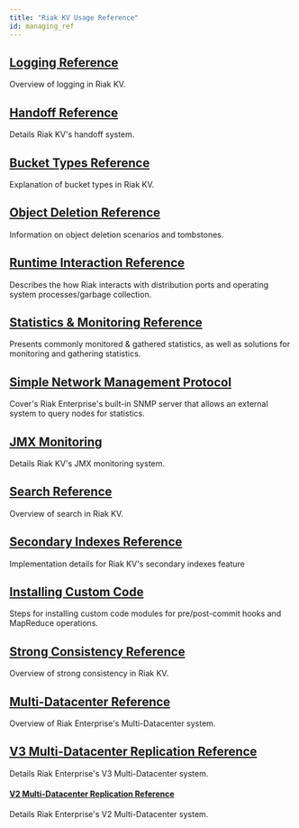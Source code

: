 ```yaml
---
title: "Riak KV Usage Reference"
id: managing_ref
---
```


[ref log]: ./logging.md

[ref handoff]: ./handoff.md

[ref bucket types]: ./bucket-types.md

[ref obj del]: ./object-deletion.md

[ref runtime]: ./runtime-interaction.md

[ref monitoring]: ./statistics-monitoring.md

[ref snmp]: ./snmp.md

[ref jmx]: ./jmx.md

[ref search]: ./search.md

[ref 2i]: ./secondary-indexes.md

[ref custom code]: ./custom-code.md

[ref strong consistency]: ./strong-consistency.md

[ref mdc]: ./multi-datacenter/index.md

[ref v3 mdc]: ./v3-multi-datacenter/index.md

[ref v2 mdc]: ./v2-multi-datacenter/index.md

## [Logging Reference][ref log]

Overview of logging in Riak KV.

## [Handoff Reference][ref handoff]

Details Riak KV's handoff system.

## [Bucket Types Reference][ref bucket types]

Explanation of bucket types in Riak KV.

## [Object Deletion Reference][ref obj del]

Information on object deletion scenarios and tombstones.

## [Runtime Interaction Reference][ref runtime]

Describes the how Riak interacts with distribution ports and operating system
processes/garbage collection.

## [Statistics & Monitoring Reference][ref monitoring]

Presents commonly monitored & gathered statistics, as well as solutions for monitoring and gathering statistics.

## [Simple Network Management Protocol][ref snmp]

Cover's Riak Enterprise's built-in SNMP server that allows an external system to query nodes for statistics.

## [JMX Monitoring][ref jmx]

Details Riak KV's JMX monitoring system.

## [Search Reference][ref search]

Overview of search in Riak KV.

## [Secondary Indexes Reference][ref 2i]

Implementation details for Riak KV's secondary indexes feature

## [Installing Custom Code][ref custom code]

Steps for installing custom code modules for pre/post-commit hooks and MapReduce operations.

## [Strong Consistency Reference][ref strong consistency]

Overview of strong consistency in Riak KV.

## [Multi-Datacenter Reference][ref mdc]

Overview of Riak Enterprise's Multi-Datacenter system.

## [V3 Multi-Datacenter Replication Reference][ref v3 mdc]

Details Riak Enterprise's V3 Multi-Datacenter system.

#### [V2 Multi-Datacenter Replication Reference][ref v2 mdc]

Details Riak Enterprise's V2 Multi-Datacenter system.
